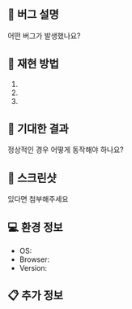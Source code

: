 ## 🚨 버그 설명
어떤 버그가 발생했나요?

## 🔄 재현 방법
1. 
2. 
3. 

## 🎯 기대한 결과
정상적인 경우 어떻게 동작해야 하나요?

## 📸 스크린샷
있다면 첨부해주세요

## 💻 환경 정보
- OS:
- Browser:
- Version:

## 📋 추가 정보
